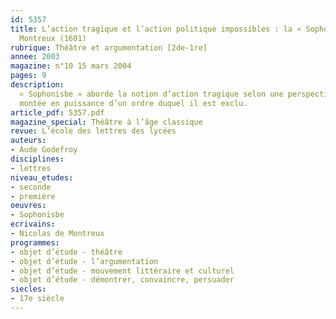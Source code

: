 ```yaml
---
id: 5357
title: L’action tragique et l’action politique impossibles : la « Sophonisbe », de
  Montreux (1601)
rubrique: Théâtre et argumentation [2de-1re]
annee: 2003
magazine: n°10 15 mars 2004
pages: 9
description: 
  « Sophonisbe » aborde la notion d’action tragique selon une perspective intéressante. Son contenu politique touche à un enjeu fondamental de l’époque, la tension permanente entre ordre et désordre. Lorsqu’il est confronté à une analyse de l’action dans la pièce, cet enjeu amène une réflexion sur l’interaction dynamique entre création formelle et contenu politique. Car Nicolas de Montreux, apparemment conscient de la nécessité d’action et de sa représentation sur la scène tragique, va s’en écarter avec ostentation, montrer que toute volonté d’action est mise en échec, constater que le monde a changé, regretter la violence héroïque et, finalement, figurer la
  montée en puissance d’un ordre duquel il est exclu.
article_pdf: 5357.pdf
magazine_special: Théâtre à l’âge classique
revue: L’école des lettres des lycées
auteurs:
- Aude Godefroy
disciplines:
- lettres
niveau_etudes:
- seconde
- première
oeuvres:
- Sophonisbe
ecrivains:
- Nicolas de Montreux
programmes:
- objet d’étude - théâtre
- objet d’étude - l’argumentation
- objet d’étude - mouvement littéraire et culturel
- objet d’étude - démontrer, convaincre, persuader
siecles:
- 17e siècle
---
```

